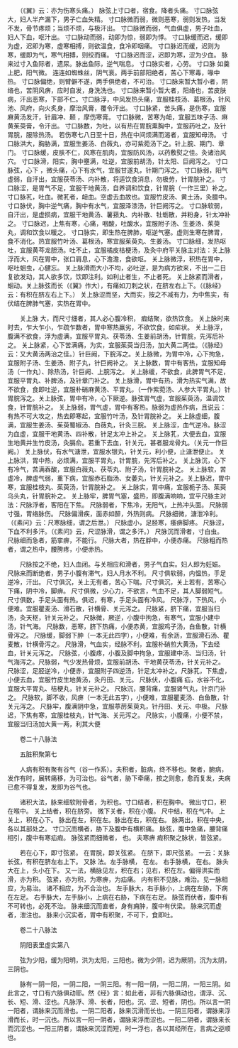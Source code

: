<!-- { "loadSidebar": true } -->
　　（《翼》云：亦为伤寒头痛。） 脉弦上寸口者，宿食。降者头痛。 寸口脉弦大，妇人半产漏下，男子亡血失精。 寸口脉微而弱，微则恶寒，弱则发热，当发不发，骨节疼烦；当烦不烦，与极汗出。 寸口脉微而弱，气血俱虚，男子吐血，妇人下血，呕汁出。 寸口脉动而弱，动即为惊，弱即为悸。 寸口脉缓而迟，缓即为虚，迟即为寒，虚寒相搏，则欲温食，食冷即咽痛。 寸口脉迟而缓，迟则为寒，缓即为气，寒气相搏，则绞而痛。 寸口脉迟而涩，迟即为寒，涩为少血。 脉来过寸入鱼际者，遗尿。脉出鱼际，逆气喘息。 寸口脉实者，心劳。 寸口脉 如羹上肥，阳气微。 连连如蜘蛛丝，阴气衰。两手前部阳绝者，苦心下寒毒，喙中热。 寸口脉偏绝，则臂僻不遂，两手俱绝者，不可治。 寸口脉来暂大暂小者，阴络也，苦阴风痹，应时自发，身洗洗也。 寸口脉来暂小暂大者，阳络也，苦皮肤病，汗出恶寒，下部不仁。寸口脉浮，中风发热头痛，宜服桂枝汤、葛根汤，针风池、风府，向火炙身，摩治风膏，覆令汗出。 寸口脉紧，苦头痛，是伤寒，宜服麻黄汤发汗，针眉冲、颞 ，摩伤寒膏。 寸口脉微，苦寒为衄，宜服五味子汤、麻黄茱萸膏，令汗出。 寸口脉数，为吐，以有热在胃脘熏胸中，宜服药吐之，及针胃脘，服除热汤。 若伤寒七八日至十日，热在中间烦满而渴者，宜服知母汤。 寸口脉洪大，胸胁满，宜服生姜汤、白薇丸，亦可紫菀汤下之。针上脘、期门、章门。 寸口脉缓，皮肤不仁，风寒在肌肉，宜服防风汤，以药敷熨之佳。灸诸治风穴。 寸口脉滑，阳实，胸中壅满，吐逆，宜服前胡汤，针太阳、巨阙泻之。 寸口脉弦，心下 ，微头痛，心下有水气，宜服甘遂丸，针期门泻之。 寸口脉弱，阳气虚弱，自汗出，宜服茯苓汤、内补散，将适饮食消息，勿极劳，针胃脘补之。 寸口脉涩，是胃气不足，宜服干地黄汤，自养调和饮食，针胃脘（一作三里）补之。 寸口脉芤，吐血。微芤者，衄血。空虚去血故也。宜服竹皮汤、黄土汤，灸膻中。 寸口脉伏，胸中逆气痛，胸中有水气，宜服泽漆汤，针巨阙泻之。 寸口脉软弱，自汗出，是虚损病，宜服干地黄汤、薯蓣丸、内补散、牡蛎散，并粉身，针太冲补之。 寸口脉迟，上焦有寒，心痛，咽酸，吐酸水，宜服附子汤、生姜汤、茱萸丸，调和饮食以暖之。 寸口脉实，即生热在脾肺，呕逆气塞。虚则生寒在脾胃，食不消化。热宜服竹叶汤、葛根汤，寒宜服茱萸丸、生姜汤。 寸口脉细，发热呕吐，宜服黄芩龙胆汤。吐不止，宜服橘皮桔梗汤，及灸中府平关脉主对法：关上脉浮而大，风在胃中，张口肩息，心下澹澹，食欲呕。 关上脉微浮，积热在胃中，呕吐蛔虫，心健忘。 关上脉滑而大小不均，必吐逆，是为病方欲来，不出一二日复欲发动，其人欲多饮，饮即注利。如利止者生，不止者死。 关上脉紧而滑者，蛔动。关上脉弦而长（《翼》作大），有痛如刀刺之状，在脐左右上下。（《脉经》云：有积在脐左右上下。） 关上脉涩而坚，大而实，按之不减有力，为中焦实，有伏结在脾肺气塞，实热在胃中。

　　关上脉 大，而尺寸细者，其人必心腹冷积， 瘕结聚，欲热饮食。 关上脉时来时去，乍大乍小，乍疏乍数者，胃中寒热羸劣，不欲饮食，如疟状。 关上脉浮，腹满不欲食，浮为虚满，宜服平胃丸、茯苓汤、生姜前胡汤，针胃脘，先泻后补之。 关上脉紧，心下苦满痛，为实，宜服茱萸当归汤，加大黄二两佳。（《脉经》云：又大黄汤两治之佳。）针巨阙，下脘泻之。关上脉微，为胃中冷，心下拘急，宜服附子汤、生姜汤、附子丸，针巨阙补之。 关上脉数，胃中有客热，宜服知母汤（一作丸）、除热汤，针巨阙、上脘泻之。 关上脉缓，不欲食，此脾胃气不足，宜服平胃丸、补脾汤，及针章门补之。 关上脉滑，胃中有热，滑为热实气满，故不欲食，食即吐逆，宜服朴硝麻黄汤、平胃丸，（一作紫菀汤、人参大平胃丸。）针胃脘泻之。关上脉弦，胃中有冷，心下厥逆。脉弦胃气虚，宜服茱萸汤，温调饮食，针胃脘补之。 关上脉弱，胃气虚，胃中有客热。脉弱为虚热作病，且说云：有热不可大攻之，热去即寒起，宜服竹叶汤，及针胃脘补之。 关上脉虚细，腹满，宜服生姜汤、茱萸蜀椒汤、白薇丸，针灸三脘。 关上脉涩，血气逆冷。脉涩为血虚，宜服干地黄汤、四补散，针足太冲上补之。 关上脉芤，大便去血，宜服生地黄并生竹皮汤，灸膈俞。若重下去血，针关元，甚者服龙骨丸。（关元一作巨阙。） 关上脉伏，有水气溏泄，宜服水银丸，针关元，利小便，止溏泄便止。 关上脉洪，胃中热，必烦满，宜服平胃丸，针胃脘，先泻后补之。 关上脉沉，心下有冷气，苦满吞酸，宜服白薇丸、茯苓丸、附子汤，针胃脘补之。 关上脉软，苦虚冷，脾虚气弱，重下病，宜服赤石脂汤、女萎丸，针关元补之。关上脉迟，胃中寒，宜服桂枝丸、茱萸汤，针胃脘补之。 关上脉实，胃中痛，宜服栀子汤、茱萸乌头丸，针胃脘补之。 关上脉牢，脾胃气塞，盛热，即腹满响响，宜平尺脉主对法：尺脉浮者，客阳在下焦。 尺脉弱者，下焦冷，无阳气，上热冲头面。 尺脉弱寸强，胃络脉伤。 尺脉偏滑疾，面赤如醉，外热则病。 尺脉细微，溏泄冷利。（《素问》云：尺寒脉细，谓之后泄。） 尺脉虚小，足胫寒，痿痹脚疼。 尺脉涩，下血不利多汗。（《素问》云，尺涩脉滑，谓之多汗。） 尺脉沉而滑者，寸白虫。 尺脉细而急者，筋挛痹，不能行。 尺脉大者，热在脬中，小便赤痛。 尺脉粗而热者，谓之热中，腰胯疼，小便赤热。

　　尺脉按之不绝，妇人血闭。与关相应和滑者，男子气血实。妇人即为妊娠。 尺脉来而断绝者，男子小腹有滞气，妇人月水不利。 尺寸俱软弱，内愠热，手足逆冷，汗出。 尺寸俱沉，关上无有者，苦心下喘。尺寸俱沉，关上若有，苦寒心下痛，阴中冷，脚痹。 尺寸俱微，少心力，不欲言，气血不足，其人脚弱短气。 尺寸俱数，手足头面有热。俱迟，有寒，手足头面有冷风。 尺脉浮，下热风，小便难。宜服瞿麦汤、滑石散，针横骨、关元泻之。 尺脉紧，脐下痛，宜服当归汤，灸天枢，针关元补之。 尺脉微，厥逆，小腹中拘急，有寒气，宜服小建中汤，针气海。 尺脉数，恶寒，脐下热痛，小便赤黄，宜服鸡子汤，白鱼散，针横骨泻之。 尺脉缓，脚弱下肿（一本无此四字），小便难，有余沥，宜服滑石汤、瞿麦散，针横骨泻之。 尺脉滑，气血实，经脉不利，宜服朴硝煎大黄汤，下去经血，针关元泻之。 尺脉弦，小腹疼，小腹及脚中拘急，宜服建中汤、当归汤，针气海泻之。尺脉弱，气少发热骨烦，宜服前胡汤、干地黄茯苓汤，针关元补之。 尺脉涩，足胫逆冷，小便赤，宜服附子四逆汤，针足太冲补之。尺脉芤，下焦虚，小便去血，宜服竹皮生地黄汤，灸丹田、关元。 尺脉伏，小腹痛 疝，水谷不化，宜服大平胃丸、桔梗丸，针关元补之。 尺脉沉，腰背痛，宜服肾气丸，针京门补之。 尺脉软，脚不收，风痹（一本无此五字），小便难，宜服瞿麦汤、白鱼散，针关元泻之。 尺脉牢，腹满阴中急，宜服葶苈茱萸丸，针丹田、关元、中极。 尺脉迟，下焦有寒，宜服桂枝丸，针气海、关元泻之。 尺脉实，小腹痛，小便不禁，宜服当归汤加大黄一两，利其大便

　　卷二十八脉法

　　五脏积聚第七

　　人病有积有聚有谷气（谷一作系）。夫积者，脏病，终不移也。聚者，腑病，发作有时，展转痛移，为可治也。谷气者，胁下牵痛，按之则愈，愈而复发，夫病已愈不得复发，发即为谷气也。

　　诸积大法，脉来细软附骨者，为积也。寸口结者，积在胸中。 微出寸口，积在喉中。 关上结者，积在脐旁。 微下关者，积在小腹。 尺中结，积在气冲。 上关上，积在心下。 脉出在左，积在左。脉出在右，积在右。 脉两出，积在中央，各以其部处之。 寸口沉而横者，胁下及腹中有横积痛。 脉弦，腹中急痛，腰背痛相引，腹中有寒疝瘕。 脉弦紧而细微者， 也。 夫寒痹 瘕积聚之脉状，皆弦紧。

　　若在心下，即寸弦紧。 在胃脘，即关弦紧。 在脐下，即尺弦紧。 一云：关脉长弦，有积在脐左右上下。 又脉 法。左手脉横， 在左。 右手脉横， 在右。 脉头大在上，头小在下。 又一法，横脉见左，积在右；见右，积在左。偏得洪实而滑，亦为积。 弦紧，亦为积，为寒痹，为疝痛。 内有积不见脉，难治。见一脉相应，为易治。 诸不相应，为不合治也。 左手脉大，右手脉小，上病在左胁，下病在左足。 右手脉大，左手脉小，上病在右胁，下病在右足。 脉弦而伏者，腹中有 不可转也，必死不治。 脉来细沉而直者，身有痈肿，腹中有伏梁。 脉来沉而虚者，泄注也。 脉来小沉实者，胃中有积聚，不可下，食即吐。

　　卷二十八脉法

　　阴阳表里虚实第八

　　弦为少阳，缓为阳明，洪为太阳，三阳也。微为少阴，迟为厥阴，沉为太阴，三阴也。

　　脉有一阴一阳，一阴二阳，一阴三阳。有一阳一阴，一阳二阴，一阳三阴。如此言之，寸口有六脉俱动耶。然《经》言：如此者，非有六脉俱动也，谓浮、沉、长、短、滑、涩也。凡脉浮、滑、长者，阳也。沉、涩、短者，阴也。所以言一阴一阳者，谓脉来沉而滑也。一阴二阳者，脉来沉滑而长也。一阴三阳者，谓脉来浮滑而长，时一沉也。所以言一阳一阴者，谓脉来浮而涩也。一阳二阴者，谓脉来长而沉涩也。一阳三阴者，谓脉来沉涩而短，时一浮也，各以其经所在，言病之逆顺也。

